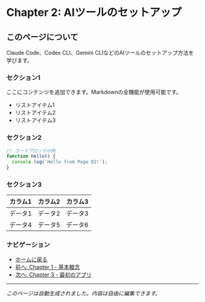 # Chapter 2: AIツールのセットアップ

## このページについて

Claude Code、Codex CLI、Gemini CLIなどのAIツールのセットアップ方法を学びます。

### セクション1

ここにコンテンツを追加できます。Markdownの全機能が使用可能です。

- リストアイテム1
- リストアイテム2
- リストアイテム3

### セクション2

```javascript
// コードブロックの例
function hello() {
  console.log('Hello from Page 02!');
}
```

### セクション3

| カラム1 | カラム2 | カラム3 |
|--------|--------|--------|
| データ1 | データ2 | データ3 |
| データ4 | データ5 | データ6 |

### ナビゲーション

- [ホームに戻る](/)
- [前へ: Chapter 1 - 基本概念](/docs/beginner/chapter01)
- [次へ: Chapter 3 - 最初のアプリ](/docs/beginner/chapter03)

---

*このページは自動生成されました。内容は自由に編集できます。*
